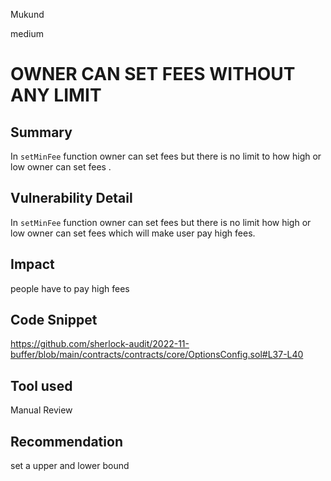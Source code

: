 Mukund

medium

# OWNER CAN SET FEES WITHOUT ANY LIMIT

## Summary
In `setMinFee` function owner can set fees but there is no limit to how high or low owner can set fees .
## Vulnerability Detail
In `setMinFee` function owner can set fees but there is no limit how high or low owner can set fees which will make user pay high fees.
## Impact
people have to pay high fees
## Code Snippet
https://github.com/sherlock-audit/2022-11-buffer/blob/main/contracts/contracts/core/OptionsConfig.sol#L37-L40
## Tool used

Manual Review

## Recommendation
set a upper and lower bound